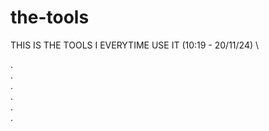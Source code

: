 # the-tools
THIS IS THE TOOLS I EVERYTIME USE IT   (10:19 - 20/11/24)
\

. <br>
. <br>. <br>
. <br>. <br>
. <br>
